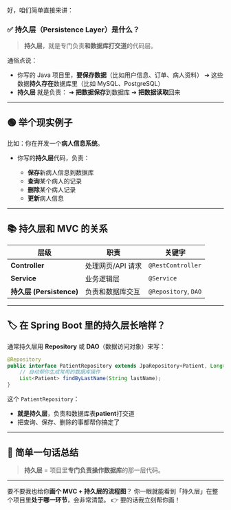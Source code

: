 好，咱们简单直接来讲：

### ✅ 持久层（Persistence Layer）是什么？

> **持久层**，就是专门负责**和数据库打交道**的代码层。

通俗点说：

* 你写的 Java 项目里，**要保存数据**（比如用户信息、订单、病人资料） ➔ 这些数据**持久存在**数据库里（比如 MySQL、PostgreSQL）
* **持久层** 就是负责：
  ➔ **把数据保存**到数据库
  ➔ **把数据读取**回来

---

## 🟢 举个现实例子

比如：你在开发一个**病人信息系统**。

* 你写的**持久层**代码，负责：

    * **保存**新病人信息到数据库
    * **查询**某个病人的记录
    * **删除**某个病人记录
    * **更新**病人信息

---

## 📚 持久层和 MVC 的关系

| 层级                    | 职责          | 关键字                  |
| --------------------- | ----------- | -------------------- |
| **Controller**        | 处理网页/API 请求 | `@RestController`    |
| **Service**           | 业务逻辑层       | `@Service`           |
| **持久层 (Persistence)** | 负责和数据库交互    | `@Repository`, `DAO` |

---

## 🏷️ 在 Spring Boot 里的持久层长啥样？

通常持久层用 **Repository** 或 **DAO**（数据访问对象）来写：

```java
@Repository
public interface PatientRepository extends JpaRepository<Patient, Long> {
    // 自动帮你生成常用的数据库操作
    List<Patient> findByLastName(String lastName);
}
```

这个 `PatientRepository`：

* **就是持久层**，负责和数据库表**patient**打交道
* 把查询、保存、删除的事都帮你搞定了

---

## 🎯 简单一句话总结

> **持久层** = 项目里**专门负责操作数据库**的那一层代码。

---

要不要我也给你**画个 MVC + 持久层的流程图**？
你一眼就能看到「持久层」在整个项目里**处于哪一环节**，会非常清楚。
👉 要的话我立刻帮你画！
